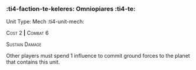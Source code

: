 ### :ti4-faction-te-keleres: **Omniopiares** :ti4-te:

Unit Type: Mech :ti4-unit-mech:

<span style="font-variant:small-caps;">Cost 2</span> __|__ <span style="font-variant:small-caps;">Combat 6</span>

<span style="font-variant:small-caps;">Sustain Damage</span>

Other players must spend 1 influence to commit ground forces to the planet that contains this unit.
